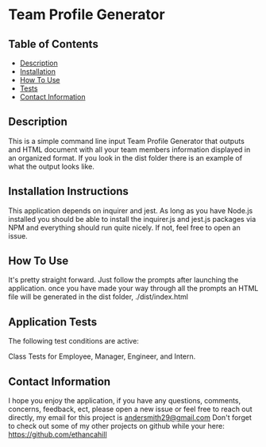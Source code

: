 # Team Profile Generator

## Table of Contents

- [Description](#description)
- [Installation](#installation-instructions)
- [How To Use](#how-to-use)
- [Tests](#application-tests)
- [Contact Information](#contact-information)

## Description

This is a simple command line input Team Profile Generator that outputs and HTML document with all your team members information displayed in an organized format. If you look in the dist folder there is an example of what the output looks like. 

## Installation Instructions

This application depends on inquirer and jest. As long as you have Node.js installed you should be able to install the inquirer.js and jest.js packages via NPM and everything should run quite nicely. If not, feel free to open an issue. 

## How To Use

 It's pretty straight forward. Just follow the prompts after launching the application.
 once you have made your way through all the prompts an HTML file will be generated in the dist folder, ./dist/index.html

  ## Application Tests

 The following test conditions are active:

 Class Tests for Employee, Manager, Engineer, and Intern.

 ## Contact Information
 
I hope you enjoy the application, if you have any questions, comments, concerns, feedback, ect, 
please open a new issue or feel free to reach out directly, my email for this project is andersmith29@gmail.com
Don't forget to check out some of my other projects on github while your here: https://github.com/ethancahill